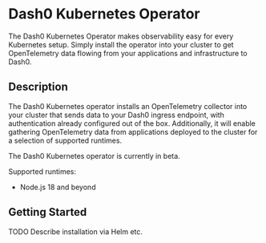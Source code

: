 # Dash0 Kubernetes Operator

The Dash0 Kubernetes Operator makes observability easy for every Kubernetes setup.
Simply install the operator into your cluster to get OpenTelemetry data flowing from your applications and
infrastructure to Dash0.

## Description

The Dash0 Kubernetes operator installs an OpenTelemetry collector into your cluster that sends data to your Dash0
ingress endpoint, with authentication already configured out of the box. Additionally, it will enable gathering
OpenTelemetry data from applications deployed to the cluster for a selection of supported runtimes.

The Dash0 Kubernetes operator is currently in beta.

Supported runtimes:

* Node.js 18 and beyond

## Getting Started

TODO Describe installation via Helm etc.

